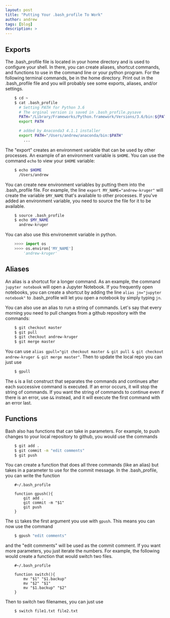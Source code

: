 ```yaml
---
layout: post
title: "Putting Your .bash_profile To Work"
author: andrew
tags: [blog]
description: >
---
```


## Exports

The .bash_profile file is located in your home directory and is used to configure your shell.  In there, you can create aliases, shortcut commands, and functions to use in the command line or your python program.  For the following terminal commands, be in the home directory.  Print out in the .bash_profile file and you will probably see some exports, aliases, and/or settings.

~~~sh
    $ cd ~
    $ cat .bash_profile
      # Setting PATH for Python 3.6
      # The orginal version is saved in .bash_profile.pysave
      PATH="/Library/Frameworks/Python.framework/Versions/3.6/bin:${PATH}"
      export PATH

      # added by Anaconda3 4.1.1 installer
      export PATH="/Users/andrew/anaconda/bin:$PATH"
        ...
~~~

The "export" creates an environment variable that can be used by other processes.  An example of an environment variable is `$HOME`.  You can use the command `echo` to view your `$HOME` variable:

~~~sh
    $ echo $HOME
      /Users/andrew
~~~

You can create new environment variables by putting them into the .bash_profile file.  For example, the line `export MY_NAME="andrew-kruger"` will create the variable `$MY_NAME` that's available to other processes.  If you've added an environment variable, you need to source the file for it to be available.

~~~sh
    $ source .bash_profile
    $ echo $MY_NAME
      andrew-kruger
~~~

You can also use this environemnt variable in python.

~~~python
    >>>> import os
    >>>> os.environ['MY_NAME']
        'andrew-kruger'
~~~

## Aliases

An alias is a shortcut for a longer command.  As an example, the command `jupyter notebook` will open a Jupyter Notebook.  If you frequently open notebooks, you can create a shortcut by adding the line `alias jn="jupyter notebook"` to .bash_profile will let you open a notebook by simply typing `jn`.

You can also use an alias to run a string of commands.  Let's say that every morning you need to pull changes from a github repository with the commands:

~~~sh
    $ git checkout master
    $ git pull
    $ git checkout andrew-kruger
    $ git merge master
~~~

You can use `alias gpull="git checkout master & git pull & git checkout andrew-kruger & git merge master"`.  Then to update the local repo you can just use

~~~sh
    $ gpull
~~~

The `&` is a list construct that separates the commands and continues after each successive command is executed.  If an error occurs, it will stop the string of commands.  If you want the string of commands to continue even if there is an error, use `&&` instead, and it will execute the first command with an error last.


## Functions

Bash also has functions that can take in parameters.  For example, to push changes to your local repository to github, you would use the commands

~~~sh
    $ git add .
    $ git commit -m "edit comments"
    $ git push
~~~

You can create a function that does all three commands (like an alias) but takes in a parameter to use for the commit message.  In the .bash_profile, you can write the function

~~~
    #~/.bash_profile

    function gpush(){
        git add .
        git commit -m "$1"
        git push
    }
~~~

The `$1` takes the first argument you use with `gpush`.  This means you can now use the command

~~~sh
    $ gpush "edit comments"
~~~

and the "edit comments" will be used as the commit comment.  If you want more parameters, you just iterate the numbers.  For example, the following would create a function that would switch two files.

~~~
    #~/.bash_profile

    function switch(){
        mv "$1" "$1.backup"
        mv "$2" "$1"
        mv "$1.backup" "$2"
    }
~~~

Then to switch two filenames, you can just use

~~~sh
    $ switch file1.txt file2.txt
~~~



